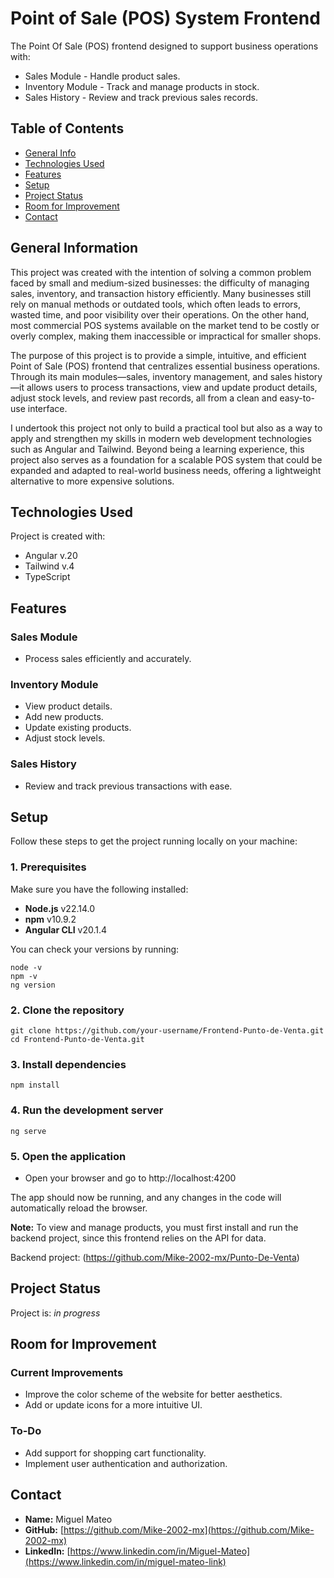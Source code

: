# Point of Sale (POS) System Frontend
The Point Of Sale (POS) frontend designed to support business operations with:
- Sales Module - Handle product sales.
- Inventory Module - Track and manage products in stock.
- Sales History - Review and track previous sales records.


## Table of Contents
* [General Info](#general-information)
* [Technologies Used](#technologies-used)
* [Features](#features)
* [Setup](#setup)
* [Project Status](#project-status)
* [Room for Improvement](#room-for-improvement)
* [Contact](#contact)

## General Information
This project was created with the intention of solving a common problem faced by small and medium-sized businesses: the difficulty of managing sales, inventory, and transaction history efficiently. Many businesses still rely on manual methods or outdated tools, which often leads to errors, wasted time, and poor visibility over their operations. On the other hand, most commercial POS systems available on the market tend to be costly or overly complex, making them inaccessible or impractical for smaller shops.

The purpose of this project is to provide a simple, intuitive, and efficient Point of Sale (POS) frontend that centralizes essential business operations. Through its main modules—sales, inventory management, and sales history—it allows users to process transactions, view and update product details, adjust stock levels, and review past records, all from a clean and easy-to-use interface.

I undertook this project not only to build a practical tool but also as a way to apply and strengthen my skills in modern web development technologies such as Angular and Tailwind. Beyond being a learning experience, this project also serves as a foundation for a scalable POS system that could be expanded and adapted to real-world business needs, offering a lightweight alternative to more expensive solutions.

## Technologies Used
Project is created with:
- Angular v.20
- Tailwind v.4
- TypeScript

## Features
### Sales Module
- Process sales efficiently and accurately.
### Inventory Module
- View product details.
- Add new products.
- Update existing products.
- Adjust stock levels.
### Sales History
- Review and track previous transactions with ease.

## Setup
Follow these steps to get the project running locally on your machine:

### 1. Prerequisites
Make sure you have the following installed:

- **Node.js** v22.14.0  
- **npm** v10.9.2  
- **Angular CLI** v20.1.4  

You can check your versions by running:  
```
node -v
npm -v
ng version
```
### 2. Clone the repository
```
git clone https://github.com/your-username/Frontend-Punto-de-Venta.git
cd Frontend-Punto-de-Venta.git
```

### 3. Install dependencies
```
npm install
```

### 4. Run the development server 
```
ng serve
```

### 5. Open the application
- Open your browser and go to http://localhost:4200

The app should now be running, and any changes in the code will automatically reload the browser.

**Note:** To view and manage products, you must first install and run the backend project, since this frontend relies on the API for data.

Backend project: (https://github.com/Mike-2002-mx/Punto-De-Venta)

## Project Status
Project is: _in progress_ 

## Room for Improvement

### Current Improvements
- Improve the color scheme of the website for better aesthetics.  
- Add or update icons for a more intuitive UI.  

### To-Do
- Add support for shopping cart functionality.  
- Implement user authentication and authorization.  

## Contact

- **Name:** Miguel Mateo 
- **GitHub:** [https://github.com/Mike-2002-mx](https://github.com/Mike-2002-mx)  
- **LinkedIn:** [https://www.linkedin.com/in/Miguel-Mateo](https://www.linkedin.com/in/miguel-mateo-link)
